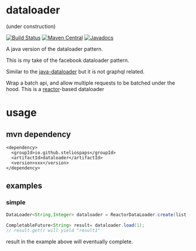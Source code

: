 # dataloader
(under construction)

[![Build Status](https://travis-ci.org/steliospaps/dataloader.svg?branch=master)](https://travis-ci.org/steliospaps/dataloader)
[![Maven Central](https://img.shields.io/maven-central/v/io.github.steliospaps/dataloader.svg?maxAge=2592000)](https://search.maven.org/search?q=g:io.github.steliospaps%20a:dataloader)
[![Javadocs](https://img.shields.io/badge/javadoc-blue.svg)](https://www.javadoc.io/doc/io.github.steliospaps/dataloader)

A java version of the dataloader pattern.

This is my take of the facebook dataloader pattern.

Similar to the [java-dataloader](https://github.com/graphql-java/java-dataloader) but it is not graphql related.

Wrap a batch api, and allow multiple requests to be batched under the hood. This is a [reactor](https://projectreactor.io/)-based dataloader

# usage

## mvn dependency

```
<dependency>
  <groupId>io.github.steliospaps</groupId>
  <artifactId>dataloader</artifactId>
  <version>xxx</version>
</dependency>
```

## examples

### simple

```java
DataLoader<String,Integer> dataloader = ReactorDataLoader.create(list -> list.stream().map(i -> "result"+i).collect(Collectors.toList()));

CompletableFuture<String> result= dataloader.load(1);
// result.get() will yield "result1"
```

result in the example above will eventually complete.
